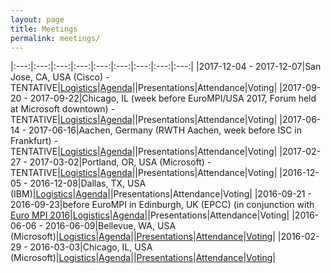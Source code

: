 ```yaml
---
layout: page
title: Meetings
permalink: meetings/
---
```


|:---:|:---:|:---:|:---:|:---:|:---:|:---:|:---:|:---:|
|2017-12-04 - 2017-12-07|San Jose, CA, USA (Cisco) - TENTATIVE|[Logistics](logistics/2017-12)|[Agenda](agenda/2017-12)||Presentations|Attendance|Voting|
|2017-09-20 - 2017-09-22|Chicago, IL (week before EuroMPI/USA 2017, Forum held at Microsoft downtown) - TENTATIVE|[Logistics](logistics/2017-09)|[Agenda](agenda/2017-09)||Presentations|Attendance|Voting|
|2017-06-14 - 2017-06-16|Aachen, Germany (RWTH Aachen, week before ISC in Frankfurt) - TENTATIVE|[Logistics](logistics/2017-06)|[Agenda](agenda/2017-06)||Presentations|Attendance|Voting|
|2017-02-27 - 2017-03-02|Portland, OR, USA (Microsoft) - TENTATIVE|[Logistics](logistics/2017-07)|[Agenda](agenda/2017-07)||Presentations|Attendance|Voting|
|2016-12-05 - 2016-12-08|Dallas, TX, USA (IBM)|[Logistics](logistics/2016-12)|[Agenda](agenda/2016-12)||Presentations|Attendance|Voting|
|2016-09-21 - 2016-09-23|before EuroMPI in Edinburgh, UK (EPCC) (in conjunction with [Euro MPI 2016](http://www.eurompi2016.ed.ac.uk/)|[Logistics](logistics/2016-09)|[Agenda](agenda/2016-09)||Presentations|Attendance|Voting|
|2016-06-06 - 2016-06-09|Bellevue, WA, USA (Microsoft)|[Logistics](2016/06/logistics)|[Agenda](2016/06/agenda)||[Presentations](../slides/2016/06)|[Attendance](2016/06/attendance)|[Voting](2016/06/votes)|
|2016-02-29 - 2016-03-03|Chicago, IL, USA (Microsoft)|[Logistics](2016/02/logistics)|[Agenda](2016/02/agenda)||[Presentations](../slides/2016/02)|[Attendance](2016/02/attendance)|[Voting](2016/02/voting)|
